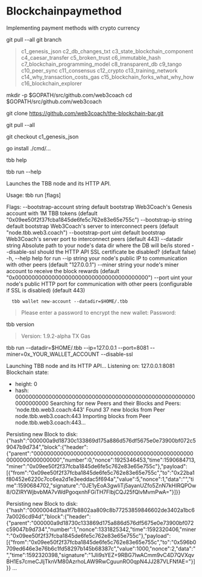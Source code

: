 # Blockchainpaymethod
Implementing payment methods with crypto currency

git pull --all
git branch

> c1_genesis_json
> c2_db_changes_txt
> c3_state_blockchain_component
> c4_caesar_transfer
> c5_broken_trust
> c6_immutable_hash
> c7_blockchain_programming_model
> c8_transparent_db
> c9_tango
> c10_peer_sync
> c11_consensus
> c12_crypto
> c13_training_network
> c14_why_transaction_costs_gas
> c15_blockchain_forks_what_why_how
> c16_blockchain_explorer

mkdir -p $GOPATH/src/github.com/web3coach
cd $GOPATH/src/github.com/web3coach

git clone https://github.com/web3coach/the-blockchain-bar.git

git pull --all

git checkout c1_genesis_json

go install ./cmd/...

tbb help

tbb run --help

Launches the TBB node and its HTTP API.

Usage:
  tbb run [flags]

Flags:
      --bootstrap-account string   default bootstrap Web3Coach's Genesis account with 1M TBB tokens (default "0x09ee50f2f37fcba1845de6fe5c762e83e65e755c")
      --bootstrap-ip string        default bootstrap Web3Coach's server to interconnect peers (default "node.tbb.web3.coach")
      --bootstrap-port uint        default bootstrap Web3Coach's server port to interconnect peers (default 443)
      --datadir string             Absolute path to your node's data dir where the DB will be/is stored
      --disable-ssl                should the HTTP API SSL certificate be disabled? (default false)
  -h, --help                       help for run
      --ip string                  your node's public IP to communication with other peers (default "127.0.0.1")
      --miner string               your node's miner account to receive the block rewards (default "0x0000000000000000000000000000000000000000")
      --port uint                  your node's public HTTP port for communication with other peers (configurable if SSL is disabled) (default 443)
      
      tbb wallet new-account --datadir=$HOME/.tbb

> Please enter a password to encrypt the new wallet:
> Password:

tbb version
> Version: 1.9.2-alpha  TX Gas

tbb run --datadir=$HOME/.tbb --ip=127.0.0.1 --port=8081 --miner=0x_YOUR_WALLET_ACCOUNT --disable-ssl

Launching TBB node and its HTTP API...
Listening on: 127.0.0.1:8081
Blockchain state:
- height: 0
- hash: 0000000000000000000000000000000000000000000000000000000000000000
Searching for new Peers and their Blocks and Peers: 'node.tbb.web3.coach:443'
Found 37 new blocks from Peer node.tbb.web3.coach:443
Importing blocks from Peer node.tbb.web3.coach:443...

Persisting new Block to disk:
{"hash":"000000a9d18730c133869d175a886d576df5675e0e73900bf072c59047b9d734","block":{"header":{"parent":"0000000000000000000000000000000000000000000000000000000000000000","number":0,"nonce":1925346453,"time":1590684713,"miner":"0x09ee50f2f37fcba1845de6fe5c762e83e65e755c"},"payload":[{"from":"0x09ee50f2f37fcba1845de6fe5c762e83e65e755c","to":"0x22ba1f80452e6220c7cc6ea2d1e3eeddac5f694a","value":5,"nonce":1,"data":"","time":1590684702,"signature":"0JE1yEoA3gwIiTj5ayanUZfo5ZnN7kHIRQPOw8/OZIRYWjbvbMA7vWdPgoqxnhFGiTH7FIbjCQJ25fQlvMvmPwA="}]}}

Persisting new Block to disk:
{"hash":"0000004d3faa1f7b8802aa809c8b77253859846602de3402a1bc67a0026cd94d","block":{"header":{"parent":"000000a9d18730c133869d175a886d576df5675e0e73900bf072c59047b9d734","number":1,"nonce":1331825342,"time":1592320406,"miner":"0x09ee50f2f37fcba1845de6fe5c762e83e65e755c"},"payload":[{"from":"0x09ee50f2f37fcba1845de6fe5c762e83e65e755c","to":"0x596b0709ed646e3e76b6c1fd58297b145b68387c","value":1000,"nonce":2,"data":"","time":1592320398,"signature":"1JIi9sYEZ+9RBG7IwACmm9vC4D7QVXqvBH1Es7cmeCJljTknVM80AzrhoLAW9RwCguunRO0qpN4JJ287VLFNfAE="}]}}
...

